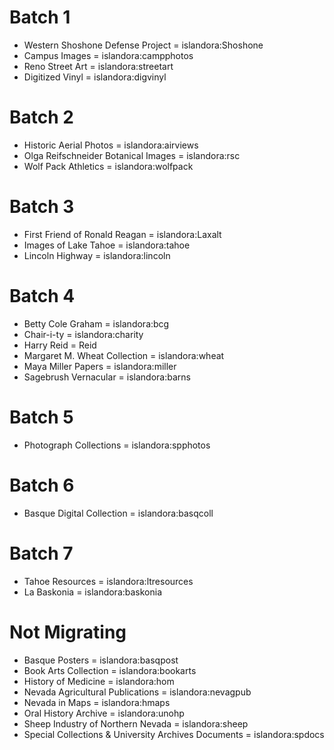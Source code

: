 # Batch 1
* Western Shoshone Defense Project = islandora:Shoshone
* Campus Images = islandora:campphotos
* Reno Street Art = islandora:streetart
* Digitized Vinyl = islandora:digvinyl

# Batch 2
* Historic Aerial Photos = islandora:airviews
* Olga Reifschneider Botanical Images = islandora:rsc
* Wolf Pack Athletics = islandora:wolfpack

# Batch 3
* First Friend of Ronald Reagan = islandora:Laxalt
* Images of Lake Tahoe = islandora:tahoe
* Lincoln Highway = islandora:lincoln

# Batch 4
* Betty Cole Graham = islandora:bcg
* Chair-i-ty = islandora:charity
* Harry Reid = Reid
* Margaret M. Wheat Collection = islandora:wheat
* Maya Miller Papers = islandora:miller
* Sagebrush Vernacular = islandora:barns

# Batch 5
* Photograph Collections = islandora:spphotos

# Batch 6
* Basque Digital Collection = islandora:basqcoll

# Batch 7
* Tahoe Resources = islandora:ltresources
* La Baskonia = islandora:baskonia

# Not Migrating
* Basque Posters = islandora:basqpost
* Book Arts Collection = islandora:bookarts
* History of Medicine = islandora:hom
* Nevada Agricultural Publications = islandora:nevagpub
* Nevada in Maps = islandora:hmaps
* Oral History Archive = islandora:unohp
* Sheep Industry of Northern Nevada = islandora:sheep
* Special Collections & University Archives Documents = islandora:spdocs

